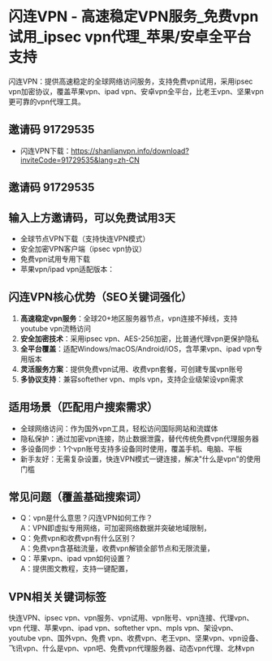 # 闪连VPN - 高速稳定VPN服务_免费vpn试用_ipsec vpn代理_苹果/安卓全平台支持

闪连VPN：提供高速稳定的全球网络访问服务，支持免费vpn试用，采用ipsec vpn加密协议，覆盖苹果vpn、ipad vpn、安卓vpn全平台，比老王vpn、坚果vpn更可靠的vpn代理工具。


## 邀请码 91729535
- 闪连VPN下载：https://shanlianvpn.info/download?inviteCode=91729535&lang=zh-CN

## 邀请码 91729535
## 输入上方邀请码，可以免费试用3天 
- 全球节点VPN下载（支持快连VPN模式）
- 安全加密VPN客户端（ipsec vpn协议）
- 免费vpn试用专用下载
- 苹果vpn/ipad vpn适配版本：


## 闪连VPN核心优势（SEO关键词强化）
1. **高速稳定vpn服务**：全球20+地区服务器节点，vpn连接不掉线，支持youtube vpn流畅访问
2. **安全加密技术**：采用ipsec vpn、AES-256加密，比普通代理vpn更保护隐私
3. **全平台覆盖**：适配Windows/macOS/Android/iOS，含苹果vpn、ipad vpn专用版本
4. **灵活服务方案**：提供免费vpn试用、收费vpn套餐，可创建专属vpn账号
5. **多协议支持**：兼容softether vpn、mpls vpn，支持企业级架设vpn需求

## 适用场景（匹配用户搜索需求）
- 全球网络访问：作为国外vpn工具，轻松访问国际网站和流媒体
- 隐私保护：通过加密vpn连接，防止数据泄露，替代传统免费vpn代理服务器
- 多设备同步：1个vpn账号支持多设备同时使用，覆盖手机、电脑、平板
- 新手友好：无需复杂设置，快连VPN模式一键连接，解决"什么是vpn"的使用门槛

## 常见问题（覆盖基础搜索词）
- Q：vpn是什么意思？闪连VPN如何工作？  
  A：VPN即虚拟专用网络，可加密网络数据并突破地域限制，
- Q：免费vpn和收费vpn有什么区别？  
  A：免费vpn含基础流量，收费vpn解锁全部节点和无限流量，
- Q：苹果vpn、ipad vpn如何设置？  
  A：提供图文教程，支持一键配置，

## VPN相关关键词标签
快连VPN、ipsec vpn、vpn服务、vpn试用、vpn账号、vpn连接、代理vpn、vpn 代理、苹果vpn、ipad vpn、softether vpn、mpls vpn、架设vpn、youtube vpn、国外vpn、免费 vpn、收费vpn、老王vpn、坚果vpn、vpn设备、飞讯vpn、什么是vpn、vpn吧、免费vpn代理服务器、动态vpn代理、北林vpn
